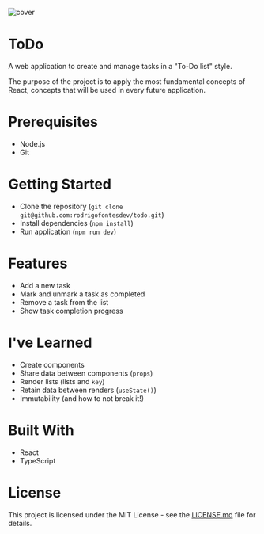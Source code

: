 ![cover](https://github.com/rodrigofontesdev/ignite-todo/assets/17281370/c105368c-7365-449b-b040-7d333484c2b7)

# ToDo

A web application to create and manage tasks in a "To-Do list" style.

The purpose of the project is to apply the most fundamental concepts of React, concepts that will be used in every future application.

# Prerequisites

- Node.js
- Git

# Getting Started

- Clone the repository (`git clone git@github.com:rodrigofontesdev/todo.git`)
- Install dependencies (`npm install`)
- Run application (`npm run dev`)

# Features

- Add a new task
- Mark and unmark a task as completed
- Remove a task from the list
- Show task completion progress

# I've Learned

- Create components
- Share data between components (`props`)
- Render lists (lists and `key`)
- Retain data between renders (`useState()`)
- Immutability (and how to not break it!)

# Built With

- React
- TypeScript

# License

This project is licensed under the MIT License - see the [LICENSE.md](https://github.com/rodrigofontesdev/ignite-todo/blob/main/LICENSE) file for details.
